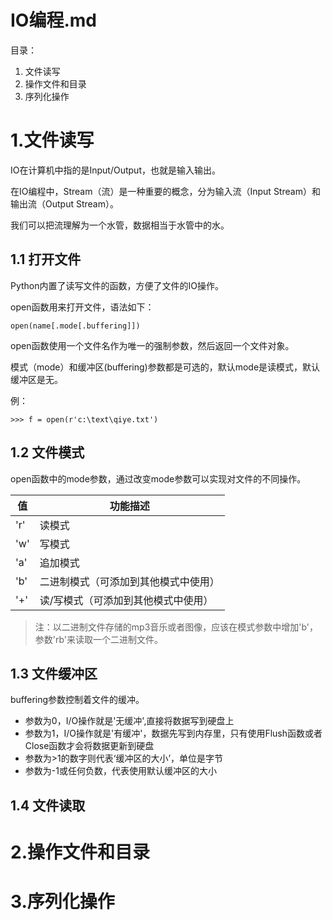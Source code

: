 IO编程.md
===

目录：
1. 文件读写
2. 操作文件和目录
3. 序列化操作

# 1.文件读写

IO在计算机中指的是Input/Output，也就是输入输出。

在IO编程中，Stream（流）是一种重要的概念，分为输入流（Input Stream）和输出流（Output Stream）。

我们可以把流理解为一个水管，数据相当于水管中的水。

## 1.1 打开文件

Python内置了读写文件的函数，方便了文件的IO操作。

open函数用来打开文件，语法如下：

    open(name[.mode[.buffering]])

open函数使用一个文件名作为唯一的强制参数，然后返回一个文件对象。

模式（mode）和缓冲区(buffering)参数都是可选的，默认mode是读模式，默认缓冲区是无。

例：

    >>> f = open(r'c:\text\qiye.txt')

## 1.2 文件模式

open函数中的mode参数，通过改变mode参数可以实现对文件的不同操作。

|值|功能描述
|---|---
'r'|读模式
'w'|写模式
'a'|追加模式
'b'|二进制模式（可添加到其他模式中使用）
'+'|读/写模式（可添加到其他模式中使用）

>注：以二进制文件存储的mp3音乐或者图像，应该在模式参数中增加'b'，参数'rb'来读取一个二进制文件。

## 1.3 文件缓冲区

buffering参数控制着文件的缓冲。

- 参数为0，I/O操作就是'无缓冲',直接将数据写到硬盘上
- 参数为1，I/O操作就是'有缓冲'，数据先写到内存里，只有使用Flush函数或者Close函数才会将数据更新到硬盘
- 参数为>1的数字则代表‘缓冲区的大小’，单位是字节
- 参数为-1或任何负数，代表使用默认缓冲区的大小

## 1.4 文件读取

    
# 2.操作文件和目录

# 3.序列化操作

